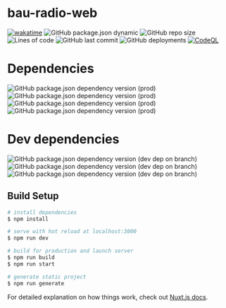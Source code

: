 # bau-radio-web
[![wakatime](https://wakatime.com/badge/github/mirajus-salehin/BAU-Radio-Web.svg)](https://wakatime.com/badge/github/mirajus-salehin/BAU-Radio-Web)
![GitHub package.json dynamic](https://img.shields.io/github/package-json/keywords/mirajus-salehin/BAU-Radio-Web)
![GitHub repo size](https://img.shields.io/github/repo-size/mirajus-salehin/BAU-Radio-Web)
![Lines of code](https://img.shields.io/tokei/lines/github/mirajus-salehin/BAU-Radio-Web)
![GitHub last commit](https://img.shields.io/github/last-commit/mirajus-salehin/BAU-Radio-Web)
![GitHub deployments](https://img.shields.io/github/deployments/mirajus-salehin/BAU-Radio-Web/Production)
[![CodeQL](https://github.com/mirajus-salehin/BAU-Radio-Web/actions/workflows/codeql-analysis.yml/badge.svg)](https://github.com/mirajus-salehin/BAU-Radio-Web/actions/workflows/codeql-analysis.yml)

# Dependencies 
![GitHub package.json dependency version (prod)](https://img.shields.io/github/package-json/dependency-version/mirajus-salehin/BAU-Radio-Web/nuxt)
![GitHub package.json dependency version (prod)](https://img.shields.io/github/package-json/dependency-version/mirajus-salehin/BAU-Radio-Web/@nuxt/content)
![GitHub package.json dependency version (prod)](https://img.shields.io/github/package-json/dependency-version/mirajus-salehin/BAU-Radio-Web/@tailwindcss/typography)
![GitHub package.json dependency version (prod)](https://img.shields.io/github/package-json/dependency-version/mirajus-salehin/BAU-Radio-Web/core-js)

# Dev dependencies
![GitHub package.json dependency version (dev dep on branch)](https://img.shields.io/github/package-json/dependency-version/mirajus-salehin/BAU-Radio-Web/dev/postcss)
![GitHub package.json dependency version (dev dep on branch)](https://img.shields.io/github/package-json/dependency-version/mirajus-salehin/BAU-Radio-Web/dev/@nuxt/image)
![GitHub package.json dependency version (dev dep on branch)](https://img.shields.io/github/package-json/dependency-version/mirajus-salehin/BAU-Radio-Web/dev/@nuxtjs/tailwindcss)

## Build Setup

```bash
# install dependencies
$ npm install

# serve with hot reload at localhost:3000
$ npm run dev

# build for production and launch server
$ npm run build
$ npm run start

# generate static project
$ npm run generate
```

For detailed explanation on how things work, check out [Nuxt.js docs](https://nuxtjs.org).
